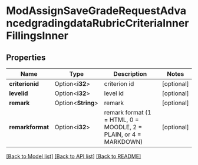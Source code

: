 # ModAssignSaveGradeRequestAdvancedgradingdataRubricCriteriaInnerFillingsInner

## Properties

Name | Type | Description | Notes
------------ | ------------- | ------------- | -------------
**criterionid** | Option<**i32**> | criterion id | [optional]
**levelid** | Option<**i32**> | level id | [optional]
**remark** | Option<**String**> | remark | [optional]
**remarkformat** | Option<**i32**> | remark format (1 = HTML, 0 = MOODLE, 2 = PLAIN, or 4 = MARKDOWN) | [optional]

[[Back to Model list]](../README.md#documentation-for-models) [[Back to API list]](../README.md#documentation-for-api-endpoints) [[Back to README]](../README.md)


